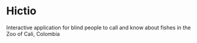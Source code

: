 # Hictio
Interactive application for blind people to call and know about fishes in the Zoo of Cali, Colombia
